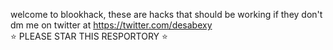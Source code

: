 welcome to blookhack, these are hacks that should be working if they don't dm me on twitter at https://twitter.com/desabexy                         
                       ⭐ PLEASE STAR THIS RESPORTORY ⭐
